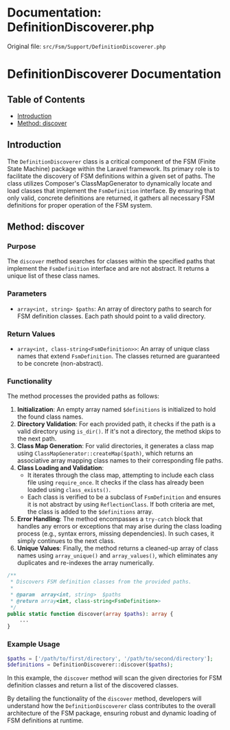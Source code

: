 # Documentation: DefinitionDiscoverer.php

Original file: `src/Fsm/Support/DefinitionDiscoverer.php`

# DefinitionDiscoverer Documentation

## Table of Contents
- [Introduction](#introduction)
- [Method: discover](#method-discover)

## Introduction
The `DefinitionDiscoverer` class is a critical component of the FSM (Finite State Machine) package within the Laravel framework. Its primary role is to facilitate the discovery of FSM definitions within a given set of paths. The class utilizes Composer's ClassMapGenerator to dynamically locate and load classes that implement the `FsmDefinition` interface. By ensuring that only valid, concrete definitions are returned, it gathers all necessary FSM definitions for proper operation of the FSM system.

## Method: discover

### Purpose
The `discover` method searches for classes within the specified paths that implement the `FsmDefinition` interface and are not abstract. It returns a unique list of these class names.

### Parameters
- `array<int, string> $paths`: An array of directory paths to search for FSM definition classes. Each path should point to a valid directory.

### Return Values
- `array<int, class-string<FsmDefinition>>`: An array of unique class names that extend `FsmDefinition`. The classes returned are guaranteed to be concrete (non-abstract).

### Functionality
The method processes the provided paths as follows:
1. **Initialization**: An empty array named `$definitions` is initialized to hold the found class names.
2. **Directory Validation**: For each provided path, it checks if the path is a valid directory using `is_dir()`. If it's not a directory, the method skips to the next path.
3. **Class Map Generation**: For valid directories, it generates a class map using `ClassMapGenerator::createMap($path)`, which returns an associative array mapping class names to their corresponding file paths.
4. **Class Loading and Validation**:
   - It iterates through the class map, attempting to include each class file using `require_once`. It checks if the class has already been loaded using `class_exists()`.
   - Each class is verified to be a subclass of `FsmDefinition` and ensures it is not abstract by using `ReflectionClass`. If both criteria are met, the class is added to the `$definitions` array.
5. **Error Handling**: The method encompasses a `try-catch` block that handles any errors or exceptions that may arise during the class loading process (e.g., syntax errors, missing dependencies). In such cases, it simply continues to the next class.
6. **Unique Values**: Finally, the method returns a cleaned-up array of class names using `array_unique()` and `array_values()`, which eliminates any duplicates and re-indexes the array numerically.

```php
/**
 * Discovers FSM definition classes from the provided paths.
 *
 * @param  array<int, string>  $paths
 * @return array<int, class-string<FsmDefinition>>
 */
public static function discover(array $paths): array {
    ...
}
```

### Example Usage
```php
$paths = ['/path/to/first/directory', '/path/to/second/directory'];
$definitions = DefinitionDiscoverer::discover($paths);
```
In this example, the `discover` method will scan the given directories for FSM definition classes and return a list of the discovered classes.

By detailing the functionality of the `discover` method, developers will understand how the `DefinitionDiscoverer` class contributes to the overall architecture of the FSM package, ensuring robust and dynamic loading of FSM definitions at runtime.